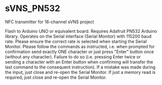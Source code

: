 # sVNS_PN532
NFC transmitter for 16-channel sVNS project

Flash to Arduino UNO or equivalent board.
Requires Adafruit PN532 Arduino library.
Operates on the Serial interface (Serial Monitor) with 115200 baud rate. 
Please ensure the correct rate is selected when starting the Serial Monitor.
Please follow the commands as instructed, i.e. when prompted for confirmation send exactly ONE character or just press "Enter" button once (without any character). 
Failure to do so (i.e. pressing Enter twice or sending a character with an Enter button when confirming will transfer the last command to the consequent instruction).
If a mistake was made during the input, just close and re-open the Serial Monitor. 
If just a memory read is required, just close and re-open the Serial Monitor.
